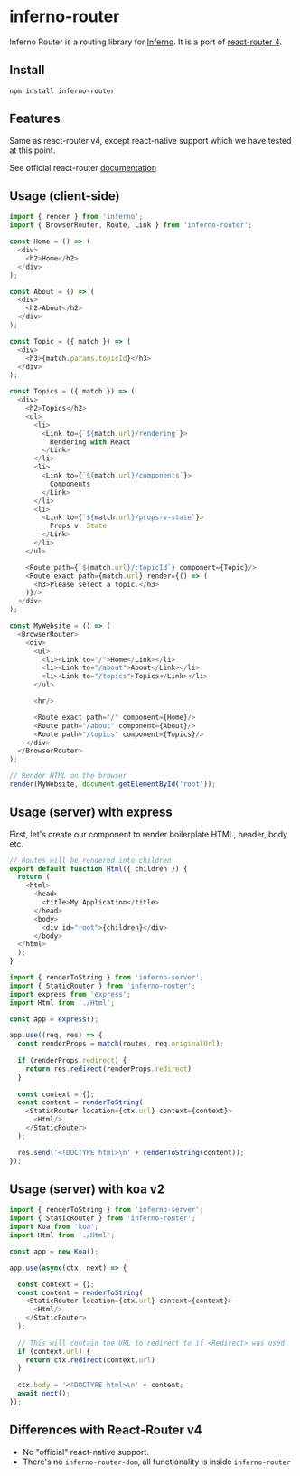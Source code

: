 # inferno-router

Inferno Router is a routing library for [Inferno](https://github.com/infernojs/inferno). It is a port of [react-router 4](https://reacttraining.com/react-router/).  

## Install

```
npm install inferno-router
```

## Features

Same as react-router v4, except react-native support which we have tested at this point.

See official react-router [documentation](https://reacttraining.com/react-router/native/guides/philosophy)


## Usage (client-side)

```js
import { render } from 'inferno';
import { BrowserRouter, Route, Link } from 'inferno-router';

const Home = () => (
  <div>
    <h2>Home</h2>
  </div>
);

const About = () => (
  <div>
    <h2>About</h2>
  </div>
);

const Topic = ({ match }) => (
  <div>
    <h3>{match.params.topicId}</h3>
  </div>
);

const Topics = ({ match }) => (
  <div>
    <h2>Topics</h2>
    <ul>
      <li>
        <Link to={`${match.url}/rendering`}>
          Rendering with React
        </Link>
      </li>
      <li>
        <Link to={`${match.url}/components`}>
          Components
        </Link>
      </li>
      <li>
        <Link to={`${match.url}/props-v-state`}>
          Props v. State
        </Link>
      </li>
    </ul>

    <Route path={`${match.url}/:topicId`} component={Topic}/>
    <Route exact path={match.url} render={() => (
      <h3>Please select a topic.</h3>
    )}/>
  </div>
);

const MyWebsite = () => (
  <BrowserRouter>
    <div>
      <ul>
        <li><Link to="/">Home</Link></li>
        <li><Link to="/about">About</Link></li>
        <li><Link to="/topics">Topics</Link></li>
      </ul>

      <hr/>

      <Route exact path="/" component={Home}/>
      <Route path="/about" component={About}/>
      <Route path="/topics" component={Topics}/>
    </div>
  </BrowserRouter>
);

// Render HTML on the browser
render(MyWebsite, document.getElementById('root'));
```


## Usage (server) with express

First, let's create our component to render boilerplate HTML, header, body etc.

```js
// Routes will be rendered into children
export default function Html({ children }) {
  return (
    <html>
      <head>
        <title>My Application</title>
      </head>
      <body>
        <div id="root">{children}</div>
      </body>
  </html>
  );
}
```

```js
import { renderToString } from 'inferno-server';
import { StaticRouter } from 'inferno-router';
import express from 'express';
import Html from './Html';

const app = express();

app.use((req, res) => {
  const renderProps = match(routes, req.originalUrl);
  
  if (renderProps.redirect) {
    return res.redirect(renderProps.redirect)
  }
    
  const context = {};
  const content = renderToString(
    <StaticRouter location={ctx.url} context={context}>
      <Html/>
    </StaticRouter>
  );

  res.send('<!DOCTYPE html>\n' + renderToString(content));
});
```

## Usage (server) with koa v2

```js
import { renderToString } from 'inferno-server';
import { StaticRouter } from 'inferno-router';
import Koa from 'koa';
import Html from './Html';

const app = new Koa();

app.use(async(ctx, next) => {

  const context = {};
  const content = renderToString(
    <StaticRouter location={ctx.url} context={context}>
      <Html/>
    </StaticRouter>
  );
    
  // This will contain the URL to redirect to if <Redirect> was used
  if (context.url) {
    return ctx.redirect(context.url)
  }
  
  ctx.body = '<!DOCTYPE html>\n' + content;
  await next();
});
```


## Differences with React-Router v4

* No "official" react-native support.
* There's no `inferno-router-dom`, all functionality is inside `inferno-router`
